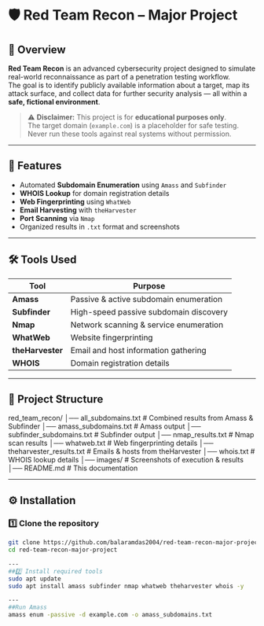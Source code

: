 # 🛡️ Red Team Recon – Major Project

## 📌 Overview
**Red Team Recon** is an advanced cybersecurity project designed to simulate real-world reconnaissance as part of a penetration testing workflow.  
The goal is to identify publicly available information about a target, map its attack surface, and collect data for further security analysis — all within a **safe, fictional environment**.

> ⚠️ **Disclaimer:** This project is for **educational purposes only**.  
> The target domain (`example.com`) is a placeholder for safe testing.  
> Never run these tools against real systems without permission.

---

## 🚀 Features
- Automated **Subdomain Enumeration** using `Amass` and `Subfinder`
- **WHOIS Lookup** for domain registration details
- **Web Fingerprinting** using `WhatWeb`
- **Email Harvesting** with `theHarvester`
- **Port Scanning** via `Nmap`
- Organized results in `.txt` format and screenshots

---

## 🛠 Tools Used
| Tool | Purpose |
|------|---------|
| **Amass** | Passive & active subdomain enumeration |
| **Subfinder** | High-speed passive subdomain discovery |
| **Nmap** | Network scanning & service enumeration |
| **WhatWeb** | Website fingerprinting |
| **theHarvester** | Email and host information gathering |
| **WHOIS** | Domain registration details |

---

## 📂 Project Structure
red_team_recon/
│── all_subdomains.txt # Combined results from Amass & Subfinder
│── amass_subdomains.txt # Amass output
│── subfinder_subdomains.txt # Subfinder output
│── nmap_results.txt # Nmap scan results
│── whatweb.txt # Web fingerprinting details
│── theharvester_results.txt # Emails & hosts from theHarvester
│── whois.txt # WHOIS lookup details
│── images/ # Screenshots of execution & results
│── README.md # This documentation


---

## ⚙️ Installation

### 1️⃣ Clone the repository
```bash
git clone https://github.com/balaramdas2004/red-team-recon-major-project.git
cd red-team-recon-major-project

---
##2️⃣ Install required tools
sudo apt update
sudo apt install amass subfinder nmap whatweb theharvester whois -y

---
##Run Amass
amass enum -passive -d example.com -o amass_subdomains.txt

